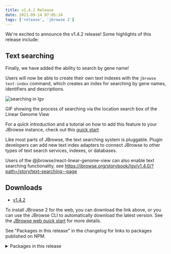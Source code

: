 ```yaml
---
title: v1.4.2 Release
date: 2021-09-14 07:05:24
tags: ['release', 'jbrowse 2']
---
```


We're excited to announce the v1.4.2 release! Some highlights of this release
include:

## Text searching

Finally, we have added the ability to search by gene name!

Users will now be able to create their own text indexes with the `jbrowse text-index` command, which creates an index for searching by gene names, identifiers and descriptions.

![searching in lgv](https://user-images.githubusercontent.com/45598764/132396329-f3fa9ed4-ace4-40b6-8eff-8289bbd3d2ca.gif)

GIF showing the process of searching via the location search box of the Linear Genome View

For a quick introduction and a tutorial on how to add this feature to your JBrowse instance, check out this [quick start](/docs/quickstart_cli#indexing-feature-names-for-searching)

Like most parts of JBrowse, the text searching system is pluggable. Plugin developers can add new text index adapters to connect JBrowse to other types of text search services, indexes, or databases.

Users of the @jbrowse/react-linear-genome-view can also enable text searching functionality, see https://jbrowse.org/storybook/lgv/v1.4.0/?path=/story/text-searching--page

## Downloads

- [v1.4.2](https://github.com/GMOD/jbrowse-components/releases/tag/v1.4.2)

To install JBrowse 2 for the web, you can download the link above, or you can
use the JBrowse CLI to automatically download the latest version. See the
[JBrowse web quick start](https://jbrowse.org/jb2/docs/quickstart_web) for more
details.

See "Packages in this release" in the changelog for links to packages published
on NPM.

<details><summary>Packages in this release</summary>
<p>

| Package                             | Download                                                          |
| ----------------------------------- | ----------------------------------------------------------------- |
| @jbrowse/core                       | https://www.npmjs.com/package/@jbrowse/core                       |
| @jbrowse/desktop                    |                                                                   |
| @jbrowse/react-circular-genome-view | https://www.npmjs.com/package/@jbrowse/react-circular-genome-view |
| @jbrowse/react-linear-genome-view   | https://www.npmjs.com/package/@jbrowse/react-linear-genome-view   |
| @jbrowse/web                        |                                                                   |

</p>
</details>

